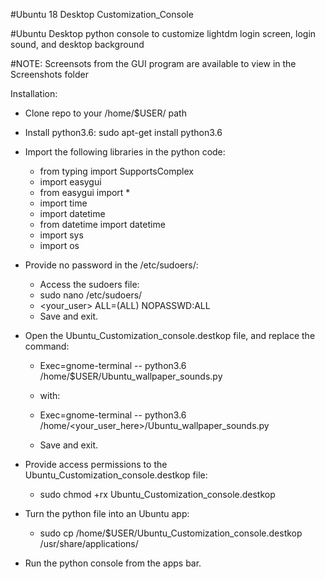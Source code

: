#Ubuntu 18 Desktop Customization_Console

#Ubuntu Desktop python console to customize lightdm login screen, login sound, and desktop background

#NOTE: Screensots from the GUI program are available to view in the Screenshots folder

Installation: 

- Clone repo to your /home/$USER/ path
- Install python3.6: sudo apt-get install python3.6
- Import the following libraries in the python code:
  
    - from typing import SupportsComplex
    - import easygui
    - from easygui import *
    - import time
    - import datetime
    - from datetime import datetime
    - import sys
    - import os
    
- Provide no password in the /etc/sudoers/:
    
    - Access the sudoers file:
    - sudo nano /etc/sudoers/
    - <your_user>  ALL=(ALL) NOPASSWD:ALL
    - Save and exit.
    
- Open the Ubuntu_Customization_console.destkop file, and replace the command:

    - Exec=gnome-terminal -- python3.6 /home/$USER/Ubuntu_wallpaper_sounds.py
    
    - with:
    
    - Exec=gnome-terminal -- python3.6 /home/<your_user_here>/Ubuntu_wallpaper_sounds.py
    
    - Save and exit.
    
- Provide access permissions to the Ubuntu_Customization_console.destkop file:

    - sudo chmod +rx Ubuntu_Customization_console.destkop
    
- Turn the python file into an Ubuntu app:

    - sudo cp /home/$USER/Ubuntu_Customization_console.destkop /usr/share/applications/
    
- Run the python console from the apps bar.    

    
 


